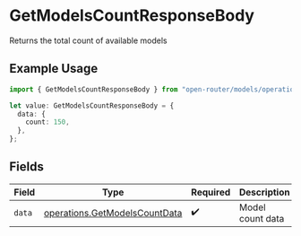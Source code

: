 # GetModelsCountResponseBody

Returns the total count of available models

## Example Usage

```typescript
import { GetModelsCountResponseBody } from "open-router/models/operations";

let value: GetModelsCountResponseBody = {
  data: {
    count: 150,
  },
};
```

## Fields

| Field                                                                          | Type                                                                           | Required                                                                       | Description                                                                    |
| ------------------------------------------------------------------------------ | ------------------------------------------------------------------------------ | ------------------------------------------------------------------------------ | ------------------------------------------------------------------------------ |
| `data`                                                                         | [operations.GetModelsCountData](../../models/operations/getmodelscountdata.md) | :heavy_check_mark:                                                             | Model count data                                                               |